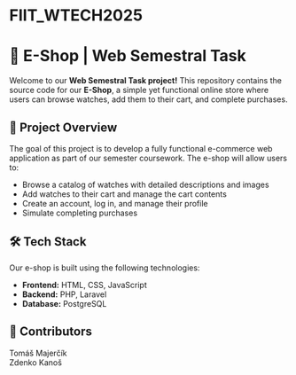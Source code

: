 # FIIT_WTECH2025

# 🛒 E-Shop | Web Semestral Task  

Welcome to our **Web Semestral Task project!** This repository contains the source code for our **E-Shop**, a simple yet functional online store where users can browse watches, add them to their cart, and complete purchases.

## 📌 Project Overview  
The goal of this project is to develop a fully functional e-commerce web application as part of our semester coursework. The e-shop will allow users to:
- Browse a catalog of watches with detailed descriptions and images
- Add watches to their cart and manage the cart contents
- Create an account, log in, and manage their profile
- Simulate completing purchases

## 🛠️ Tech Stack  
Our e-shop is built using the following technologies:
- **Frontend:** HTML, CSS, JavaScript  
- **Backend:** PHP, Laravel  
- **Database:** PostgreSQL

## 🚀 Contributors
Tomáš Majerčík <br>
Zdenko Kanoš

